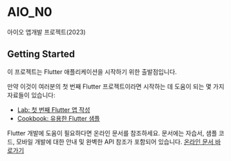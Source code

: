 # AIO_N0
아이오 앱개발 프로젝트(2023)

## Getting Started

이 프로젝트는 Flutter 애플리케이션을 시작하기 위한 출발점입니다.

만약 이것이 여러분의 첫 번째 Flutter 프로젝트이라면 시작하는 데 도움이 되는 몇 가지 자료들이 있습니다:

- [Lab: 첫 번째 Flutter 앱 작성](https://docs.flutter.dev/get-started/codelab)
- [Cookbook: 유용한 Flutter 샘플](https://docs.flutter.dev/cookbook)

Flutter 개발에 도움이 필요하다면 온라인 문서를 참조하세요. 문서에는 자습서, 샘플 코드, 모바일 개발에 대한 안내 및 완벽한 API 참조가 포함되어 있습니다. [온라인 문서 바로가기](https://docs.flutter.dev/)

